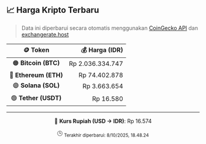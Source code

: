 

<!-- HARGA_KRIPTO -->
## 📈 Harga Kripto Terbaru

> Data ini diperbarui secara otomatis menggunakan [CoinGecko API](https://www.coingecko.com/) dan [exchangerate.host](https://exchangerate.host/)

<div align="center">

| 🪙 Token | 💰 Harga (IDR) |
|:------:|---------------:|
| 🟠 **Bitcoin (BTC)**   | Rp 2.036.334.747 |
| 🔵 **Ethereum (ETH)**  | Rp 74.402.878 |
| 🟣 **Solana (SOL)**    | Rp 3.663.654 |
| 🟢 **Tether (USDT)**   | Rp 16.580 |

---

💱 **Kurs Rupiah (USD → IDR)**: Rp 16.574

🕒 <sub>Terakhir diperbarui: 8/10/2025, 18.48.24</sub>

</div>
<!-- /HARGA_KRIPTO -->